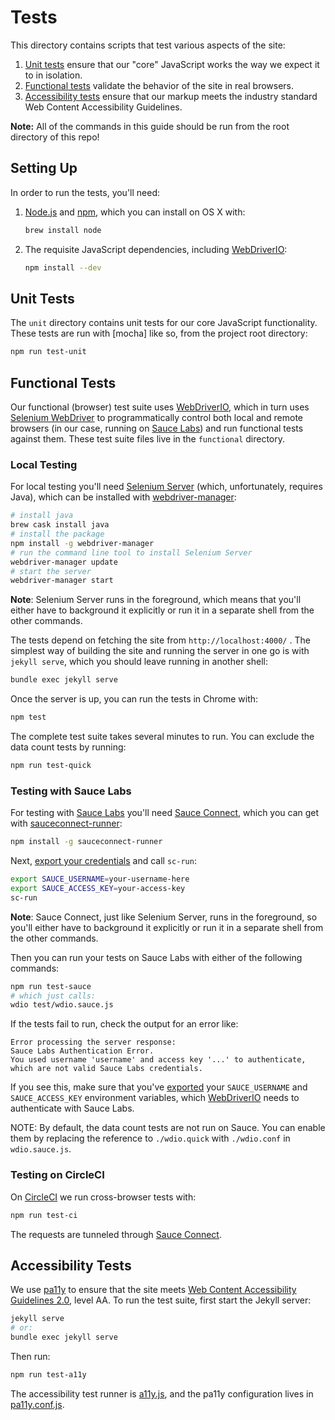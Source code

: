 # Tests
This directory contains scripts that test various aspects of the site:

1. [Unit tests](#unit-tests) ensure that our "core" JavaScript works
   the way we expect it to in isolation.
1. [Functional tests](#functional-tests) validate the behavior of the site in
   real browsers.
1. [Accessibility tests](#accessibility-tests) ensure that our markup meets
   the industry standard Web Content Accessibility Guidelines.

**Note:** All of the commands in this guide should be run from the
root directory of this repo!


## Setting Up

In order to run the tests, you'll need:

1. [Node.js] and [npm], which you can install on OS X with:

    ```sh
    brew install node
    ```

1. The requisite JavaScript dependencies, including [WebDriverIO]:

    ```sh
    npm install --dev
    ```


## Unit Tests
The `unit` directory contains unit tests for our core JavaScript functionality.
These tests are run with [mocha] like so, from the project root directory:

```sh
npm run test-unit
```

## Functional Tests

Our functional (browser) test suite uses [WebDriverIO], which in turn uses
[Selenium WebDriver] to programmatically control both local and remote browsers
(in our case, running on [Sauce Labs]) and run functional tests against them.
These test suite files live in the `functional` directory.

### Local Testing

For local testing you'll need [Selenium Server][Selenium Server]
(which, unfortunately, requires Java), which can be installed with
[webdriver-manager]:

```sh
# install java
brew cask install java
# install the package
npm install -g webdriver-manager
# run the command line tool to install Selenium Server
webdriver-manager update
# start the server
webdriver-manager start
```

**Note**: Selenium Server runs in the foreground, which means that
you'll either have to background it explicitly or run it in a
separate shell from the other commands.

The tests depend on fetching the site from `http://localhost:4000/` . The
simplest way of building the site and running the server in one go is with `jekyll serve`, which you should leave running in another shell:

```sh
bundle exec jekyll serve
```

Once the server is up, you can run the tests in Chrome with:

```sh
npm test
```

The complete test suite takes several minutes to run. You can exclude
the data count tests by running:

```sh
npm run test-quick
```

### Testing with Sauce Labs

For testing with [Sauce Labs] you'll need [Sauce Connect], which you
can get with [sauceconnect-runner]:

```sh
npm install -g sauceconnect-runner
```

Next, [export your credentials][export variables] and call `sc-run`:

```sh
export SAUCE_USERNAME=your-username-here
export SAUCE_ACCESS_KEY=your-access-key
sc-run
```

**Note**: Sauce Connect, just like Selenium Server, runs in the
foreground, so you'll either have to background it explicitly or run
it in a separate shell from the other commands.

Then you can run your tests on Sauce Labs with either of the
following commands:

```sh
npm run test-sauce
# which just calls:
wdio test/wdio.sauce.js
```

If the tests fail to run, check the output for an error like:

```
Error processing the server response:
Sauce Labs Authentication Error.
You used username 'username' and access key '...' to authenticate,
which are not valid Sauce Labs credentials.
```

If you see this, make sure that you've [exported][export variables]
your `SAUCE_USERNAME` and `SAUCE_ACCESS_KEY` environment variables,
which [WebDriverIO] needs to authenticate with Sauce Labs.

NOTE: By default, the data count tests are not run on Sauce. You can
enable them by replacing the reference to `./wdio.quick` with
`./wdio.conf` in `wdio.sauce.js`.

### Testing on CircleCI

On [CircleCI] we run cross-browser tests with:

```sh
npm run test-ci
```

The requests are tunneled through [Sauce Connect]. 


## Accessibility Tests

We use [pa11y] to ensure that the site meets [Web Content Accessibility
Guidelines 2.0][WCAG 2.0], level AA. To run the test suite, first start the
Jekyll server:

```sh
jekyll serve
# or:
bundle exec jekyll serve
```

Then run:

```sh
npm run test-a11y
```

The accessibility test runner is [a11y.js](a11y.js), and the pa11y
configuration lives in [pa11y.conf.js](pa11y.conf.js).


[WebDriverIO]: http://webdriver.io/
[Node.js]: https://nodejs.org/
[PhantomJS]: http://phantomjs.org/
[Sauce Connect]: https://docs.saucelabs.com/reference/sauce-connect/
[Sauce Labs]: https://saucelabs.com/
[Selenium Server]: http://www.seleniumhq.org/download/
[Selenium WebDriver]: http://www.seleniumhq.org/docs/03_webdriver.jsp
[npm]: https://www.npmjs.org/
[sauceconnect-runner]: https://github.com/shawnbot/sauceconnect-runner
[webdriver-manager]: https://www.npmjs.com/package/webdriver-manager
[CircleCI]: https://circleci.com/
[export variables]: https://docs.saucelabs.com/tutorials/js-unit-testing/#exporting-credentials-on-mac-linux
[pa11y]: http://pa11y.org/
[WCAG 2.0]: https://www.w3.org/WAI/WCAG20/quickref/
